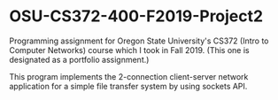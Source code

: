 # OSU-CS372-400-F2019-Project2
Programming assignment for Oregon State University's CS372 (Intro to Computer Networks) course which I took in Fall 2019.
(This one is designated as a portfolio assignment.)

This program implements the 2-connection client-server network application for a simple file transfer system by using sockets API.
